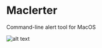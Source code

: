 # Maclerter
Command-line alert tool for MacOS

![alt text](https://github.com/djquazzi/Maclerter/blob/master/example.png)
